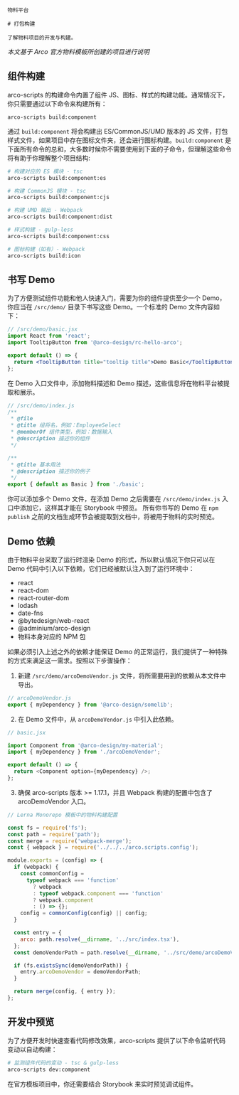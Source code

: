 `````
物料平台

# 打包构建

了解物料项目的开发与构建。
`````

*本文基于 Arco 官方物料模板所创建的项目进行说明*

## 组件构建

arco-scripts 的构建命令内置了组件 JS、图标、样式的构建功能。通常情况下，你只需要通过以下命令来构建所有：

```
arco-scripts build:component
```

通过 `build:component` 将会构建出 ES/CommonJS/UMD 版本的 JS 文件，打包样式文件，如果项目中存在图标文件夹，还会进行图标构建。`build:component` 是下面所有命令的总和，大多数时候你不需要使用到下面的子命令，但理解这些命令将有助于你理解整个项目结构:

```bash
# 构建对应的 ES 模块 - tsc
arco-scripts build:component:es

# 构建 CommonJS 模块 - tsc
arco-scripts build:component:cjs

# 构建 UMD 输出 - Webpack
arco-scripts build:component:dist

# 样式构建 - gulp-less
arco-scripts build:component:css

# 图标构建（如有）- Webpack
arco-scripts build:icon
```

## **书写 Demo**

为了方便测试组件功能和他人快速入门，需要为你的组件提供至少一个 Demo，你应当在 `/src/demo/` 目录下书写这些 Demo。一个标准的 Demo 文件内容如下：

```jsx
// /src/demo/basic.jsx
import React from 'react';
import TooltipButton from '@arco-design/rc-hello-arco';

export default () => {
  return <TooltipButton title="tooltip title">Demo Basic</TooltipButton>;
};
```

在 Demo 入口文件中，添加物料描述和 Demo 描述，这些信息将在物料平台被提取和展示。

```javascript
// /src/demo/index.js
/**
 * @file
 * @title 组将名，例如：EmployeeSelect
 * @memberOf 组件类型，例如：数据输入
 * @description 描述你的组件
 */

/**
 * @title 基本用法
 * @description 描述你的例子
 */
export { default as Basic } from './basic';
```

你可以添加多个 Demo 文件，在添加 Demo 之后需要在 `/src/demo/index.js` 入口中添加它，这样其才能在 Storybook 中预览。 所有你书写的 Demo 在 `npm publish` 之前的文档生成环节会被提取到文档中，将被用于物料的实时预览。

## **Demo 依赖**

由于物料平台采取了运行时渲染 Demo 的形式，所以默认情况下你只可以在 Demo 代码中引入以下依赖，它们已经被默认注入到了运行环境中：

- react
- react-dom
- react-router-dom
- lodash
- date-fns
- @bytedesign/web-react
- @adminium/arco-design
- 物料本身对应的 NPM 包

如果必须引入上述之外的依赖才能保证 Demo 的正常运行，我们提供了一种特殊的方式来满足这一需求。按照以下步骤操作：

1.  新建 `/src/demo/arcoDemoVendor.js` 文件，将所需要用到的依赖从本文件中导出。

```javascript
// arcoDemoVendor.js
export { myDependency } from '@arco-design/somelib';
```

2.  在 Demo 文件中，从 `arcoDemoVendor.js` 中引入此依赖。

```javascript
// basic.jsx

import Component from '@arco-design/my-material';
import { myDependency } from './arcoDemoVendor';

export default () => {
  return <Component option={myDependency} />;
};
```

3.  确保 arco-scripts 版本 >= 1.17.1，并且 Webpack 构建的配置中包含了 arcoDemoVendor 入口。

```javascript
// Lerna Monorepo 模板中的物料构建配置

const fs = require('fs');
const path = require('path');
const merge = require('webpack-merge');
const { webpack } = require('../../../arco.scripts.config');

module.exports = (config) => {
  if (webpack) {
    const commonConfig =
      typeof webpack === 'function'
        ? webpack
        : typeof webpack.component === 'function'
        ? webpack.component
        : () => {};
    config = commonConfig(config) || config;
  }

  const entry = {
    arco: path.resolve(__dirname, '../src/index.tsx'),
  };
  const demoVendorPath = path.resolve(__dirname, '../src/demo/arcoDemoVendor.js');

  if (fs.existsSync(demoVendorPath)) {
    entry.arcoDemoVendor = demoVendorPath;
  }

  return merge(config, { entry });
};
```

## **开发中预览**

为了方便开发时快速查看代码修改效果，arco-scripts 提供了以下命令监听代码变动以自动构建：

```bash
# 监测组件代码的变动 - tsc & gulp-less
arco-scripts dev:component
```

在官方模板项目中，你还需要结合 Storybook 来实时预览调试组件。
